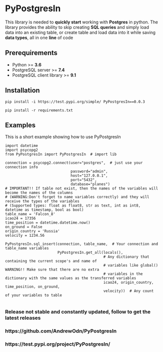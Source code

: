 <h1>PyPostgresIn</h1>

This library is  needed to **quickly start** working with **Postgres** in python. The library provides the ability to skip creating **SQL queries** and simply load data into an existing table, or create table and load data into it while saving **data types**, all in one **line** of code

<h2>Prerequirements</h2>

- Python >= **3.6**
- PostgreSQL server >= **7.4**
- PostgreSQL client library >= **9.1**
<h2>Installation</h2>

```
pip install -i https://test.pypi.org/simple/ PyPostgresIn==0.0.3
```
```
pip install -r requirements.txt
```
<h2>Examples</h2>
This is a short example showing how to use PyPostgresIn

```
import datetime
import psycopg2
from PyPostgresIn import PyPostgresIn  # import lib

connection = psycopg2.connect(user="postgres",  # just use your connection info
                              password="admin",
                              host="127.0.0.1",
                              port="5432",
                              database="planes")
# IMPORTANT!! If table not exist, then the names of the variables will become the names of the columns 
# (WARNING:Don't forget to name variables correctly) and they will receive the types of the variables
# (Supported types: float as float8, str as text, int as int8, datetime as timestamp, bool as bool) 
table_name = 'Falcon_8'
icao24 = 17356
time_position = datetime.datetime.now()
on_ground = False
origin_country = 'Russia'
velocity = 1234.56

PyPostgresIn.sql_insert(connection, table_name,  # Your connection and table_name variables
                        PyPostgresIn.get_all(locals(),
                                             # Any dictionary that containing the current scope's and name of 
                                             # variables like global() WARNING!! Make sure that there are no extra 
                                             # variables in the dictionary with the same values as the transferred variables 
                                             icao24, origin_country, time_position, on_ground,
                                             velocity))  # Any count of your variables to table


```
<h3>Release not stable and constantly updated, follow to get the latest releases
<h3>https://github.com/AndrewOdn/PyPostgresIn
<h3>https://test.pypi.org/project/PyPostgresIn/